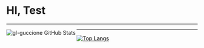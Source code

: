 # HI, Test

<!--START_SECTION:activity-->

<!--END_SECTION:activity-->

---

<img align="left" alt="gl-guccione GitHub Stats" src="https://github-readme-stats.gl-guccione.vercel.app/api?username=gl-guccione&show_icons=true&hide_border=true" />

---

[![Top Langs](https://github-readme-stats.gl-guccione.vercel.app/api/top-langs/?username=gl-guccione&layout=compact)](https://github.com/gl-guccione/github-readme-stats)